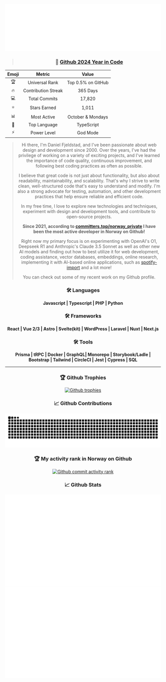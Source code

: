 <div align="center">

![Header image](https://github.com/w3bdesign/w3bdesign/blob/master/svg/header.svg)

<div align="center">
  
> ### 🎯 [Github 2024 Year in Code](https://git-wrapped.com/profiles/W3bdesign)

| Emoji |       Metric        |       Value        |
| :---: | :-----------------: | :----------------: |
|  🏆   |   Universal Rank    | Top 0.5% on GitHub |
|  🔥   | Contribution Streak |      365 Days      |
|  💻   |    Total Commits    |       17,820       |
|  ⭐   |    Stars Earned     |       1,011        |
|  📊   |     Most Active     | October & Mondays  |
|  🔷   |    Top Language     |     TypeScript     |
|  ⚡   |     Power Level     |      God Mode      |

</div>

<div align="center">

> Hi there, I'm Daniel Fjeldstad, and I've been passionate about web design and development since 2000. Over the years, I've had the privilege of working on a variety of exciting projects, and I've learned the importance of code quality, continuous improvement, and following best coding practices as often as possible.
>
> I believe that great code is not just about functionality, but also about readability, maintainability, and scalability. That's why I strive to write clean, well-structured code that's easy to understand and modify. I'm also a strong advocate for testing, automation, and other development practices that help ensure reliable and efficient code.
>
> In my free time, I love to explore new technologies and techniques, experiment with design and development tools, and contribute to open-source projects.
>
> **Since 2021, according to [committers.top/norway_private](https://committers.top/norway_private) I have been the most active developer in Norway on Github!**
>
> Right now my primary focus is on experimenting with OpenAI's O1, Deepseek R1 and Anthropic's Claude 3.5 Sonnet as well as other new AI models and finding out how to best utilize it for web development, coding assistance, vector databases, embeddings, online research, implementing it with AI-based online applications, such as [spotify-import](https://github.com/w3bdesign/spotify-import) and a lot more!
>
> You can check out some of my recent work on my Github profile.

### 🛠️ Languages

**Javascript | Typescript | PHP | Python**

### 🛠️ Frameworks

**React | Vue 2/3 | Astro | Svelte(kit) | WordPress | Laravel | Nuxt | Next.js**

### 🛠️ Tools

**Prisma | tRPC | Docker | GraphQL| Monorepo | Storybook/Ladle | Bootstrap | Tailwind | CircleCI | Jest | Cypress | SQL**

---

### 🏆 Github Trophies

[![Github trophies](https://github-profile-trophy.vercel.app/?username=w3bdesign&rank=SECRET,SSS,SS,S&margin-w=10&margin-h=5&row=2&column=3&theme=darkhub)](https://github.com/w3bdesign)

### 📈 Github Contributions

[![Github snake](https://raw.githubusercontent.com/w3bdesign/w3bdesign/output/github-contribution-grid-snake.svg)](https://github.com/w3bdesign)

### 🏆 My activity rank in Norway on Github

[![Github commit activity rank](https://user-badge.committers.top/norway_private/w3bdesign.svg)](https://committers.top/norway)

### 📈 Github Stats

![Overview](https://github.com/w3bdesign/github-stats/blob/master/generated/overview.svg)
![Languages](https://github.com/w3bdesign/github-stats/blob/master/generated/languages.svg)

</div>
